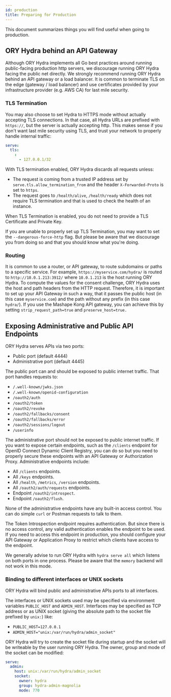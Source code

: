 ```yaml
---
id: production
title: Preparing for Production
---
```


This document summarizes things you will find useful when going to production.

## ORY Hydra behind an API Gateway

Although ORY Hydra implements all Go best practices around running public-facing
production http servers, we discourage running ORY Hydra facing the public net
directly. We strongly recommend running ORY Hydra behind an API gateway or a
load balancer. It is common to terminate TLS on the edge (gateway / load
balancer) and use certificates provided by your infrastructure provider (e.g.
AWS CA) for last mile security.

### TLS Termination

You may also choose to set Hydra to HTTPS mode without actually accepting TLS
connections. In that case, all Hydra URLs are prefixed with `https://`, but the
server is actually accepting http. This makes sense if you don't want last mile
security using TLS, and trust your network to properly handle internal traffic:

```yaml
serve:
  tls:
    :
      - 127.0.0.1/32
```

With TLS termination enabled, ORY Hydra discards all requests unless:

- The request is coming from a trusted IP address set by
  `serve.tls.allow_termination_from` and the header `X-Forwarded-Proto` is set
  to `https`.
- The request goes to `/health/alive`, `/health/ready` which does not require
  TLS termination and that is used to check the health of an instance.

When TLS Termination is enabled, you do not need to provide a TLS Certificate
and Private Key.

If you are unable to properly set up TLS Termination, you may want to set the
`--dangerous-force-http` flag. But please be aware that we discourage you from
doing so and that you should know what you're doing.

### Routing

It is common to use a router, or API gateway, to route subdomains or paths to a
specific service. For example, `https://myservice.com/hydra/` is routed to
`http://10.0.1.213:3912/` where `10.0.1.213` is the host running ORY Hydra. To
compute the values for the consent challenge, ORY Hydra uses the host and path
headers from the HTTP request. Therefore, it is important to set up your API
Gateway in such a way, that it passes the public host (in this case
`myservice.com`) and the path without any prefix (in this case `hydra/`). If you
use the Mashape Kong API gateway, you can achieve this by setting
`strip_request_path=true` and `preserve_host=true.`

## Exposing Administrative and Public API Endpoints

ORY Hydra serves APIs via two ports:

- Public port (default 4444)
- Administrative port (default 4445)

The public port can and should be exposed to public internet traffic. That port
handles requests to:

- `/.well-known/jwks.json`
- `/.well-known/openid-configuration`
- `/oauth2/auth`
- `/oauth2/token`
- `/oauth2/revoke`
- `/oauth2/fallbacks/consent`
- `/oauth2/fallbacks/error`
- `/oauth2/sessions/logout`
- `/userinfo`

The administrative port should not be exposed to public internet traffic. If you
want to expose certain endpoints, such as the `/clients` endpoint for OpenID
Connect Dynamic Client Registry, you can do so but you need to properly secure
these endpoints with an API Gateway or Authorization Proxy. Administrative
endpoints include:

- All `/clients` endpoints.
- All `/keys` endpoints.
- All `/health`, `/metrics`, `/version` endpoints.
- All `/oauth2/auth/requests` endpoints.
- Endpoint `/oauth2/introspect`.
- Endpoint `/oauth2/flush`.

None of the administrative endpoints have any built-in access control. You can
do simple `curl` or Postman requests to talk to them.

The Token Introspection endpoint requires authentication. But since there is no
access control, any valid authentication enables the endpoint to be used. If you
need to access this endpoint in production, you should configure your API
Gateway or Application Proxy to restrict which clients have access to the
endpoint.

We generally advise to run ORY Hydra with `hydra serve all` which listens on
both ports in one process. Please be aware that the `memory` backend will not
work in this mode.

### Binding to different interfaces or UNIX sockets

ORY Hydra will bind public and administrative APIs ports to all interfaces.

The interfaces or UNIX sockets used may be specified via environment variables
`PUBLIC_HOST` and `ADMIN_HOST`. Interfaces may be specified as TCP address or as
UNIX socket (giving the absolute path to the socket file prefixed by `unix:`)
like:

- `PUBLIC_HOST=127.0.0.1`
- `ADMIN_HOST="unix:/var/run/hydra/admin_socket"`

ORY Hydra will try to create the socket file during startup and the socket will
be writeable by the user running ORY Hydra. The owner, group and mode of the
socket can be modified:

```yaml
serve:
  admin:
    host: unix:/var/run/hydra/admin_socket
    socket:
      owner: hydra
      group: hydra-admin-magnolia
      mode: 770
```
